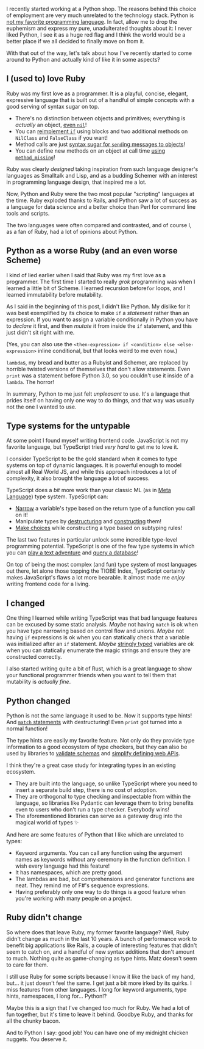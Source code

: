 I recently started working at a Python shop. The reasons behind this choice of employment are very much unrelated to the technology stack. Python is [not my favorite programming language](https://en.wikipedia.org/wiki/Euphemism). In fact, allow me to drop the euphemism and express my pure, unadulterated thoughts about it: I never liked Python, I see it as a huge red flag and I think the world would be a better place if we all decided to finally move on from it.

With that out of the way, let's talk about how I've recently started to come around to Python and actually kind of like it in some aspects?

## I (used to) love Ruby

Ruby was my first love as a programmer. It is a playful, concise, elegant, expressive language that is built out of a handful of simple concepts with a good serving of syntax sugar on top.

- There's no distinction between objects and primitives; everything is *actually* an object, [even `nil`](https://ruby-doc.org/3.3.1/NilClass.html)!
- You can [reimplement `if`](https://yehudakatz.com/2009/10/04/emulating-smalltalks-conditionals-in-ruby) using blocks and two additional methods on `NilClass` and `FalseClass` if you want!
- Method calls are just [syntax sugar for `send`ing messages to objects](https://ruby-doc.org/3.3.1/BasicObject.html#method-i-__send__)!
- You can define new methods on an object at call time [using `method_missing`](https://ruby-doc.org/3.3.1/BasicObject.html#method-i-method_missing)!

Ruby was clearly *designed* taking inspiration from such language designer's languages as Smalltalk and Lisp, and as a budding Schemer with an interest in programming language design, that inspired me a lot.

Now, Python and Ruby were the two most popular "scripting" languages at the time. Ruby exploded thanks to Rails, and Python saw a lot of success as a language for data science and a better choice than Perl for command line tools and scripts.

The two languages were often compared and contrasted, and of course I, as a fan of Ruby, had a lot of opinions about Python.

## Python as a worse Ruby (and an even worse Scheme)

I kind of lied earlier when I said that Ruby was my first love as a programmer. The first time I started to really *grok* programming was when I learned a little bit of Scheme. I learned recursion before`for` loops, and I learned immutability before mutability.

As I said in the beginning of this post, I didn't like Python. My dislike for it was best exemplified by its choice to make `if` a *statement* rather than an expression. If you want to assign a variable conditionally in Python you have to *declare* it first, and then *mutate* it from inside the `if` statement, and this just didn't sit right with me.

(Yes, you can also use the `<then-expression> if <condition> else <else-expression>` inline conditional, but that looks weird to me even now.)

`lambda`s, my bread and butter as a Rubyist and Schemer, are replaced by horrible twisted versions of themselves that don't allow statements. Even `print` was a statement before Python 3.0, so you couldn't use it inside of a `lambda`. The horror!

In summary, Python to me just felt *unpleasant* to use. It's a language that prides itself on having only one way to do things, and that way was usually not the one I wanted to use.

## Type systems for the untypable

At some point I found myself writing frontend code. JavaScript is not my favorite language, but TypeScript tried *very hard* to get me to love it.

I consider TypeScript to be the gold standard when it comes to type systems on top of dynamic languages. It is powerful enough to model almost all Real World JS, and while this approach introduces a lot of complexity, it also brought the language a lot of success.

TypeScript does a *bit* more work than your classic ML (as in [Meta Language](https://en.wikipedia.org/wiki/ML_(programming_language))) type system. TypeScript can:

- [Narrow](https://www.typescriptlang.org/docs/handbook/2/narrowing.html) a variable's type based on the return type of a function you call on it!
- Manipulate types by [destructuring](https://www.typescriptlang.org/docs/handbook/2/keyof-types.html) and [constructing](https://www.typescriptlang.org/docs/handbook/2/mapped-types.html) them!
- [Make choices](https://www.typescriptlang.org/docs/handbook/2/conditional-types.html) while constructing a type based on subtyping rules!

The last two features in particular unlock some incredible type-level programming potential. TypeScript is one of the few type systems in which you can [play a text adventure](https://github.com/cassiozen/TDungeon) and [query a database](https://github.com/codemix/ts-sql)!

On top of being the most complex (and fun) type system of most languages out there, let alone those topping the TIOBE Index, TypeScript certainly makes JavaScript's flaws a lot more bearable. It almost made me *enjoy* writing frontend code for a living.

## I changed

One thing I learned while writing TypeScript was that bad language features can be excused by some static analysis. *Maybe* not having `match` is ok when you have type narrowing based on control flow and unions. *Maybe* not having `if` expressions is ok when you can statically check that a variable was initialized after an `if` statement. *Maybe* [stringly typed](https://www.hanselman.com/blog/stringly-typed-vs-strongly-typed) variables are ok when you can statically enumerate the magic strings and ensure they are constructed correctly.

I also started writing quite a bit of Rust, which is a great language to show your functional programmer friends when you want to tell them that mutability is *actually fine*.

## Python changed

Python is not the same language it used to be. Now it supports type hints! And [`match` statements](https://docs.python.org/3/tutorial/controlflow.html#match-statements) with destructuring! Even `print` got turned into a normal function!

The type hints are easily my favorite feature. Not only do they provide type information to a good ecosystem of type checkers, but they can also be used by libraries to [validate schemas](https://docs.pydantic.dev/latest/) and [simplify defining web APIs](https://fastapi.tiangolo.com/).

I think they're a great case study for integrating types in an existing ecosystem.

- They are built into the language, so unlike TypeScript where you need to insert a separate build step, there is no cost of adoption.
- They are orthogonal to type checking and inspectable from within the language, so libraries like Pydantic can leverage them to bring benefits even to users who don't run a type checker. Everybody wins!
- The aforementioned libraries can serve as a gateway drug into the magical world of types ✨

And here are some features of Python that I like which are unrelated to types:

- Keyword arguments. You can call any function using the argument names as keywords without any ceremony in the function definition. I wish every language had this feature!
- It has namespaces, which are pretty good.
- The lambdas are bad, but comprehensions and generator functions are neat. They remind me of F#'s sequence expressions.
- Having preferably only one way to do things is a good feature when you're working with many people on a project.

## Ruby didn't change

So where does that leave Ruby, my former favorite language? Well, Ruby didn't change as much in the last 10 years. A bunch of performance work to benefit big applications like Rails, a couple of interesting features that didn't seem to catch on, and a handful of new syntax additions that don't amount to much. Nothing quite as game-changing as type hints. Matz doesn't seem to care for them.

I still use Ruby for some scripts because I know it like the back of my hand, but... it just doesn't feel the same. I get just a bit more irked by its quirks. I miss features from other languages. I long for keyword arguments, type hints, namespaces, I long for... Python!?

Maybe this is a sign that I've changed too much for Ruby. We had a lot of fun together, but it's time to leave it behind. Goodbye Ruby, and thanks for all the chunky bacon.

And to Python I say: good job! You can have one of my midnight chicken nuggets. You deserve it.
